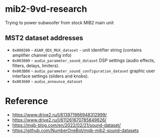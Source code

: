 # mib2-9vd-research
Trying to power subwoofer from stock MIB2 main unit

## MST2 dataset addresses
* `0x000200` - `ASAM_ODX_MUX_dataset` - unit identifier string (contains amplifier channel config info)
* `0x003000` - `audio_parameter_sound_dataset` DSP settings (audio effects, filters, delays, limiters).
* `0x003B00` - `audio_parameter_sound_configuration_dataset` graphic user interface settings (sliders and knobs).
* `0x003600` - `audio_announce_dataset`

# Reference
* https://www.drive2.ru/l/613971966948312999/
* https://www.drive2.ru/l/611261670785849626/
* https://mqb-blog.com/en/2022/02/21/sound-dataset/
* https://github.com/NumberOneBot/mqb-mib2-sound-datasets
